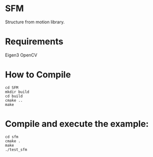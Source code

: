 # SFM
Structure from motion library.

# Requirements
Eigen3
OpenCV


# How to Compile
```
cd SFM
mkdir build
cd build
cmake ..
make
```

# Compile and execute the example:
```
cd sfm
cmake .
make
./test_sfm
```
